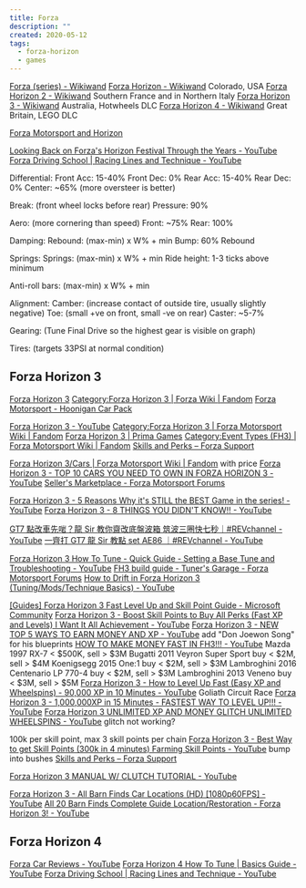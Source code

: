 ```yaml
---
title: Forza
description: ""
created: 2020-05-12
tags:
  - forza-horizon
  - games
---
```


[Forza (series) - Wikiwand](<https://www.wikiwand.com/en/Forza_(series)>)
[Forza Horizon - Wikiwand](https://www.wikiwand.com/en/Forza_Horizon) Colorado, USA
[Forza Horizon 2 - Wikiwand](https://www.wikiwand.com/en/Forza_Horizon_2) Southern France and in Northern Italy
[Forza Horizon 3 - Wikiwand](https://www.wikiwand.com/en/Forza_Horizon_3) Australia, Hotwheels DLC
[Forza Horizon 4 - Wikiwand](https://www.wikiwand.com/en/Forza_Horizon_4) Great Britain, LEGO DLC

[Forza Motorsport and Horizon](https://www.reddit.com/r/forza/)

[Looking Back on Forza's Horizon Festival Through the Years - YouTube](https://www.youtube.com/watch?v=nwAveqh2VX4)
[Forza Driving School | Racing Lines and Technique - YouTube](https://www.youtube.com/watch?v=LLd5fOzFE64)

Differential:
Front Acc: 15-40%
Front Dec: 0%
Rear Acc: 15-40%
Rear Dec: 0%
Center: ~65% (more oversteer is better)

Break: (front wheel locks before rear)
Pressure: 90%

Aero: (more cornering than speed)
Front: ~75%
Rear: 100%

Damping:
Rebound: (max-min) x W% + min
Bump: 60% Rebound

Springs:
Springs: (max-min) x W% + min
Ride height: 1-3 ticks above minimum

Anti-roll bars: (max-min) x W% + min

Alignment:
Camber: (increase contact of outside tire, usually slightly negative)
Toe: (small +ve on front, small -ve on rear)
Caster: ~5-7%

Gearing: (Tune Final Drive so the highest gear is visible on graph)

Tires: (targets 33PSI at normal condition)

## Forza Horizon 3

[Forza Horizon 3](https://www.forzamotorsport.net/en-US/games/fh3)
[Category:Forza Horizon 3 | Forza Wiki | Fandom](https://forza.fandom.com/wiki/Category:Forza_Horizon_3)
[Forza Motorsport - Hoonigan Car Pack](https://www.forzamotorsport.net/en-us/news/fh3_hoonigan_car_pack)

[Forza Horizon 3 - YouTube](https://www.youtube.com/channel/UCl7Mh2dkjj-s6mzHv6v3lrw)
[Category:Forza Horizon 3 | Forza Motorsport Wiki | Fandom](https://forza.fandom.com/wiki/Category:Forza_Horizon_3)
[Forza Horizon 3 | Prima Games](https://primagames.com/games/forza-horizon-3)
[Category:Event Types (FH3) | Forza Motorsport Wiki | Fandom](<https://forza.fandom.com/wiki/Category:Event_Types_(FH3)>)
[Skills and Perks – Forza Support](https://support.forzamotorsport.net/hc/en-us/articles/360005300834-Skills-and-Perks)

[Forza Horizon 3/Cars | Forza Motorsport Wiki | Fandom](https://forza.fandom.com/wiki/Forza_Horizon_3/Cars) with price
[Forza Horizon 3 - TOP 10 CARS YOU NEED TO OWN IN FORZA HORIZON 3 - YouTube](https://www.youtube.com/watch?v=AEOHlBvReUs)
[Seller's Marketplace - Forza Motorsport Forums](https://forums.forzamotorsport.net/turn10_topics99_Seller-s-Marketplace.aspx)

[Forza Horizon 3 - 5 Reasons Why it's STILL the BEST Game in the series! - YouTube](https://www.youtube.com/watch?v=u0gHwhfefFE)
[Forza Horizon 3 - 8 THINGS YOU DIDN'T KNOW!! - YouTube](https://www.youtube.com/watch?v=9Ip8w_ByIOI)

[GT7 點改車先啱？龍 Sir 教你齋改底盤波箱 筑波三圈快七秒｜#REVchannel - YouTube](https://www.youtube.com/watch?v=8kgXXtL8e2s)
[一齊打 GT7 龍 Sir 教點 set AE86 ｜#REVchannel - YouTube](https://www.youtube.com/watch?v=wsICutDcQSA)

[Forza Horizon 3 How To Tune - Quick Guide - Setting a Base Tune and Troubleshooting - YouTube](https://www.youtube.com/watch?v=qKhrvG8v6TY)
[FH3 build guide - Tuner's Garage - Forza Motorsport Forums](https://forums.forzamotorsport.net/turn10_postst85088_FH3-build-guide.aspx)
[How to Drift in Forza Horizon 3 (Tuning/Mods/Technique Basics) - YouTube](https://www.youtube.com/watch?v=gVoGhvjvFso)

[[Guides] Forza Horizon 3 Fast Level Up and Skill Point Guide - Microsoft Community](https://answers.microsoft.com/en-us/xbox/forum/all/guides-forza-horizon-3-fast-level-up-and-skill/0597b6a0-3b8f-476b-9627-c8e6e5cb4c8d?auth=1)
[Forza Horizon 3 - Boost Skill Points to Buy All Perks (Fast XP and Levels) I Want It All Achievement - YouTube](https://www.youtube.com/watch?v=0otlS4Xw7-o)
[Forza Horizon 3 - NEW TOP 5 WAYS TO EARN MONEY AND XP - YouTube](https://www.youtube.com/watch?v=Q1FIJAMW6EY) add "Don Joewon Song" for his blueprints
[HOW TO MAKE MONEY FAST IN FH3!!! - YouTube](https://www.youtube.com/watch?v=Sm9JZDQyTCw)
Mazda 1997 RX-7 < $500K, sell > $3M
Bugatti 2011 Veyron Super Sport buy < $2M, sell > $4M
Koenigsegg 2015 One:1 buy < $2M, sell > $3M
Lambroghini 2016 Centenario LP 770-4 buy < $2M, sell > $3M
Lambroghini 2013 Veneno buy < $3M, sell > $5M
[Forza Horizon 3 - How to Level Up Fast (Easy XP and Wheelspins) - 90,000 XP in 10 Minutes - YouTube](https://www.youtube.com/watch?v=omWU4wsbomE) Goliath Circuit Race
[Forza Horizon 3 - 1,000,000XP in 15 Minutes - FASTEST WAY TO LEVEL UP!!! - YouTube](https://www.youtube.com/watch?v=6K1hKWeGrsM)
[Forza Horizon 3 UNLIMITED XP AND MONEY GLITCH UNLIMITED WHEELSPINS - YouTube](https://www.youtube.com/watch?v=7CQfvf8_q8A) glitch not working?

100k per skill point, max 3 skill points per chain
[Forza Horizon 3 - Best Way to get Skill Points (300k in 4 minutes) Farming Skill Points - YouTube](https://www.youtube.com/watch?v=l0wz6Nag2PM) bump into bushes
[Skills and Perks – Forza Support](https://support.forzamotorsport.net/hc/en-us/articles/360005300834-Skills-and-Perks)

[Forza Horizon 3 MANUAL W/ CLUTCH TUTORIAL - YouTube](https://www.youtube.com/watch?v=riFqxO2gHIM)

[Forza Horizon 3 - All Barn Finds Car Locations (HD) [1080p60FPS] - YouTube](https://www.youtube.com/watch?v=ohD_agNkgw8)
[All 20 Barn Finds Complete Guide Location/Restoration - Forza Horizon 3! - YouTube](https://www.youtube.com/watch?v=hToClQHpKvI)

## Forza Horizon 4

[Forza Car Reviews - YouTube](https://www.youtube.com/playlist?list=PL5xFxsPA3dM_gVbQcPLjANVdGo7sed6k0)
[Forza Horizon 4 How To Tune | Basics Guide - YouTube](https://www.youtube.com/watch?v=WM7_3NGGUoQ)
[Forza Driving School | Racing Lines and Technique - YouTube](https://www.youtube.com/watch?v=LLd5fOzFE64)
